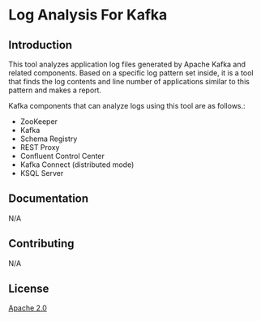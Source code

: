 # Log Analysis For Kafka

## Introduction

This tool analyzes application log files generated by Apache Kafka and related components. Based on a specific log pattern set inside, it is a tool that finds the log contents and line number of applications similar to this pattern and makes a report.

Kafka components that can analyze logs using this tool are as follows.:

* ZooKeeper
* Kafka
* Schema Registry
* REST Proxy
* Confluent Control Center
* Kafka Connect (distributed mode)
* KSQL Server

## Documentation

N/A

## Contributing

N/A

## License

[Apache 2.0](https://github.com/bleehouse/Log-Analysis-For-Kafka/blob/master/LICENSE.md)
